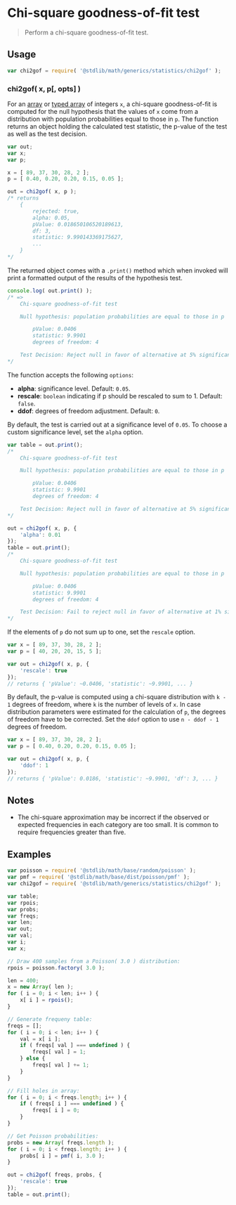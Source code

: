 # Chi-square goodness-of-fit test

> Perform a chi-square goodness-of-fit test.


<!-- <usage> -->

## Usage

``` javascript
var chi2gof = require( '@stdlib/math/generics/statistics/chi2gof' );
```

### chi2gof( x, p[, opts] )

For an [array][array] or [typed array][typed-array] of integers `x`, a chi-square goodness-of-fit is computed 
for the null hypothesis that the values of `x` come from a distribution with population probabilities equal to those in `p`.
The function returns an object holding the calculated test statistic, the p-value of the test as well as the test decision.

``` javascript
var out;
var x;
var p;

x = [ 89, 37, 30, 28, 2 ];
p = [ 0.40, 0.20, 0.20, 0.15, 0.05 ];

out = chi2gof( x, p );
/* returns
    {
        rejected: true,
        alpha: 0.05,
        pValue: 0.018650106520189613,
        df: 3,
        statistic: 9.990143369175627,
        ...
    }
*/
```

The returned object comes with a `.print()` method which when invoked will print a formatted output of the results of the hypothesis test.

```javascript
console.log( out.print() );
/* =>
    Chi-square goodness-of-fit test

    Null hypothesis: population probabilities are equal to those in p

        pValue: 0.0406
        statistic: 9.9901
        degrees of freedom: 4

    Test Decision: Reject null in favor of alternative at 5% significance level
*/
```

The function accepts the following `options`:

* __alpha__: significance level. Default: `0.05`.
* __rescale__: `boolean` indicating if p should be rescaled to sum to 1. Default: `false`.
* __ddof__: degrees of freedom adjustment. Default: `0`.

By default, the test is carried out at a significance level of `0.05`. To choose a custom significance level,
set the `alpha` option.

``` javascript
var table = out.print();
/*
    Chi-square goodness-of-fit test

    Null hypothesis: population probabilities are equal to those in p

        pValue: 0.0406
        statistic: 9.9901
        degrees of freedom: 4

    Test Decision: Reject null in favor of alternative at 5% significance level
*/

out = chi2gof( x, p, {
    'alpha': 0.01
});
table = out.print();
/*
    Chi-square goodness-of-fit test

    Null hypothesis: population probabilities are equal to those in p

        pValue: 0.0406
        statistic: 9.9901
        degrees of freedom: 4

    Test Decision: Fail to reject null in favor of alternative at 1% significance level
*/
```

If the elements of `p` do not sum up to one, set the `rescale` option. 

``` javascript
var x = [ 89, 37, 30, 28, 2 ];
var p = [ 40, 20, 20, 15, 5 ];

var out = chi2gof( x, p, {
    'rescale': true
});
// returns { 'pValue': ~0.0406, 'statistic': ~9.9901, ... }
```

By default, the p-value is computed using a chi-square distribution with `k - 1` degrees of freedom, 
where `k` is the number of levels of `x`. In case distribution parameters were estimated for the calculation of `p`, the degrees of 
freedom have to be corrected. Set the `ddof` option to use `n - ddof - 1` degrees of freedom.


``` javascript
var x = [ 89, 37, 30, 28, 2 ];
var p = [ 0.40, 0.20, 0.20, 0.15, 0.05 ];

var out = chi2gof( x, p, {
    'ddof': 1
});
// returns { 'pValue': 0.0186, 'statistic': ~9.9901, 'df': 3, ... }
```


<!-- </usage> -->

<!-- <notes> -->

## Notes

* The chi-square approximation may be incorrect if the observed or expected frequencies in each category are too small. It is common to require frequencies greater than five.

<!-- </notes> -->

<!-- <examples> -->

## Examples

``` javascript
var poisson = require( '@stdlib/math/base/random/poisson' );
var pmf = require( '@stdlib/math/base/dist/poisson/pmf' );
var chi2gof = require( '@stdlib/math/generics/statistics/chi2gof' );

var table;
var rpois;
var probs;
var freqs;
var len;
var out;
var val;
var i;
var x;

// Draw 400 samples from a Poisson( 3.0 ) distribution:
rpois = poisson.factory( 3.0 );

len = 400;
x = new Array( len );
for ( i = 0; i < len; i++ ) {
    x[ i ] = rpois();
}

// Generate frequeny table:
freqs = [];
for ( i = 0; i < len; i++ ) {
    val = x[ i ];
    if ( freqs[ val ] === undefined ) {
        freqs[ val ] = 1;
    } else {
        freqs[ val ] += 1;
    }
}

// Fill holes in array:
for ( i = 0; i < freqs.length; i++ ) {
    if ( freqs[ i ] === undefined ) {
        freqs[ i ] = 0;
    }
}

// Get Poisson probabilities:
probs = new Array( freqs.length );
for ( i = 0; i < freqs.length; i++ ) {
    probs[ i ] = pmf( i, 3.0 );
}

out = chi2gof( freqs, probs, {
    'rescale': true
});
table = out.print();
```

<!-- </examples> -->


<!-- <links> -->

[array]: https://developer.mozilla.org/en-US/docs/Web/JavaScript/Reference/Global_Objects/Array
[function]: https://developer.mozilla.org/en-US/docs/Web/JavaScript/Reference/Global_Objects/Function
[typed-array]: https://developer.mozilla.org/en-US/docs/Web/JavaScript/Typed_arrays
[string]: https://developer.mozilla.org/en-US/docs/Web/JavaScript/Reference/Global_Objects/String

<!-- </links> -->
